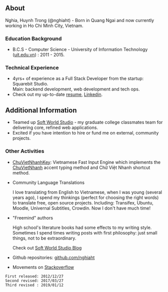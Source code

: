## About

Nghia, Huynh Trong (@nghiaht) - Born in Quang Ngai and now currently working in Ho Chi Minh City, Vietnam.

### Education Background

* B.C.S - Computer Science - University of Information Technology ([uit.edu.vn](https://www.uit.edu.vn)) : 2011 - 2015.

### Technical Experience

* 4yrs+ of experience as a Full Stack Developer from the startup: Squarebit Studio.   
  Main: backend development, web development and tech ops.
* Check out my up-to-date [resume](https://i.topcv.vn/huynhtrongnghia?ref=1753252), [Linkedin](https://www.linkedin.com/in/nghia-huynh-trong).


## Additional Information

* Teamed up [Soft World Studio](https://softworld.studio) - my graduate college classmates team for delivering core, refined web applications.
* Excited if you have intention to hire or fund me on external, community projects.

### Other Activities

* [ChuVietNhanhKey](https://chuvietnhanhkey.sourceforge.io): Vietnamese Fast Input Engine which implements the [ChuVietNhanh](http://chuvietnhanh.sf.net) accent typing method and Chữ Việt Nhanh shortcut method.

* Community Language Translations

  I love translating from English to Vietnamese, when I was young (several years ago), I spend my thinkings (perfect for choosing the right words) to translate free, open source projects.
  Including: Transifex, Ubuntu, Moodle, Univernal Subtitles, Crowdin. Now I don't have much time!
  
* "Freemind" authors

  High school's literature books had some effects to my writing style. Sometimes I spend times writing posts with first philosophy: just small things, not to be extraordinary.

  Check out [Soft World Studio Blog](https://softworldstudio.blogspot.com/)  

* Github repositories: [github.com/nghiaht](https://github.com/nghiaht)

* Movements on [Stackoverflow](https://stackoverflow.com/users/story/2145213)

``` 
First released: 2012/12/27
Second revised: 2017/03/27
Third revised : 2019/01/12
```
